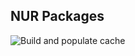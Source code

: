 ## NUR Packages

![Build and populate cache](https://github.com/<YOUR-GITHUB-USER>/nur-packages/workflows/Build%20and%20populate%20cache/badge.svg)

